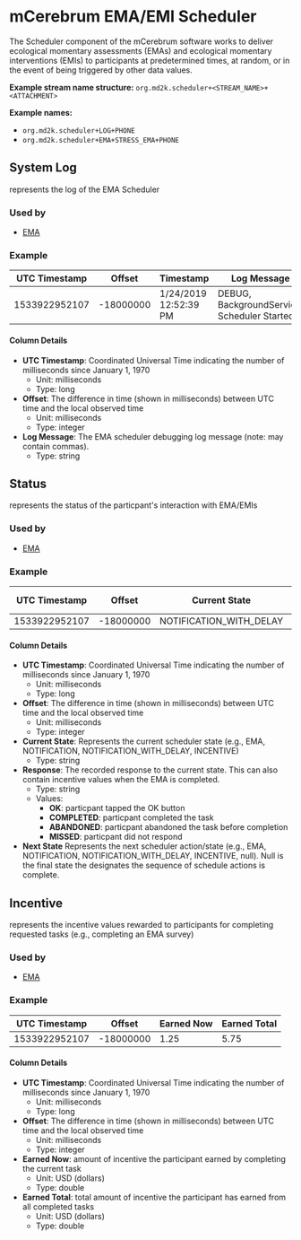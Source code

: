 # mCerebrum EMA/EMI Scheduler

The Scheduler component of the mCerebrum software works to deliver ecological momentary assessments (EMAs) and ecological momentary interventions (EMIs) to participants at predetermined times, at random, or in the event of being triggered by other data values.


<!-- **References:**
{% bibliography --cited %} (remove comment after inserting Bibtex citation in paragraph above) -->


**Example stream name structure:**
`org.md2k.scheduler+<STREAM_NAME>+<ATTACHMENT>`

**Example names:**
- `org.md2k.scheduler+LOG+PHONE`
- `org.md2k.scheduler+EMA+STRESS_EMA+PHONE`


## System Log
represents the log of the EMA Scheduler

### Used by
- [EMA](../features/ema)

### Example

| UTC Timestamp | Offset    | Timestamp              | Log Message                                 |
| ------------- | --------- | ---------------------- | ------------------------------------------- |
| 1533922952107 | -18000000 | 1/24/2019  12:52:39 PM | DEBUG, BackgroundService, Scheduler Started |

#### Column Details
- **UTC Timestamp**: Coordinated Universal Time indicating the number of milliseconds since January 1, 1970
  - Unit: milliseconds
  - Type: long
- **Offset**: The difference in time (shown in milliseconds) between UTC time and the local observed time
  - Unit: milliseconds
  - Type: integer
- **Log Message**: The EMA scheduler debugging log message (note: may contain commas).
  - Type: string


## Status
represents the status of the particpant's interaction with EMA/EMIs

### Used by
- [EMA](../features/ema)

### Example

| UTC Timestamp | Offset    | Current State           | Response | Next State |
| ------------- | --------- | ----------------------- | -------- | ---------- |
| 1533922952107 | -18000000 | NOTIFICATION_WITH_DELAY | OK       | EMA        |

#### Column Details
- **UTC Timestamp**: Coordinated Universal Time indicating the number of milliseconds since January 1, 1970
  - Unit: milliseconds
  - Type: long
- **Offset**: The difference in time (shown in milliseconds) between UTC time and the local observed time
  - Unit: milliseconds
  - Type: integer
- **Current State**: Represents the current scheduler state (e.g., EMA, NOTIFICATION, NOTIFICATION_WITH_DELAY, INCENTIVE)
  - Type: string
- **Response**: The recorded response to the current state.  This can also contain incentive values when the EMA is completed.
  - Type: string
  - Values:
    - **OK**: particpant tapped the OK button
    - **COMPLETED**: particpant completed the task
    - **ABANDONED**: particpant abandoned the task before completion
    - **MISSED**: particpant did not respond
- **Next State** Represents the next scheduler action/state (e.g., EMA, NOTIFICATION, NOTIFICATION_WITH_DELAY, INCENTIVE, null).  Null is the final state the designates the sequence of schedule actions is complete.



## Incentive
represents the incentive values rewarded to participants for completing requested tasks (e.g., completing an EMA survey)

### Used by
- [EMA](../features/ema)

### Example

| UTC Timestamp | Offset    | Earned Now | Earned Total |
| ------------- | --------- | ---------- | ------------ |
| 1533922952107 | -18000000 | 1.25       | 5.75         |

#### Column Details
- **UTC Timestamp**: Coordinated Universal Time indicating the number of milliseconds since January 1, 1970
  - Unit: milliseconds
  - Type: long
- **Offset**: The difference in time (shown in milliseconds) between UTC time and the local observed time
  - Unit: milliseconds
  - Type: integer
- **Earned Now**: amount of incentive the participant earned by completing the current task
  - Unit: USD (dollars)
  - Type: double
- **Earned Total**: total amount of incentive the participant has earned from all completed tasks
  - Unit: USD (dollars)
  - Type: double
